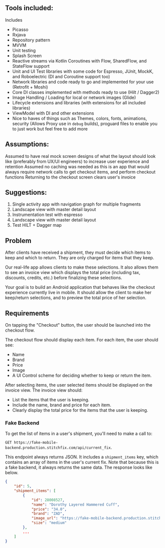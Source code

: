 ## Tools included:
Includes
* Picasso
* Rxjava
* Repository pattern
* MVVM
* Unit testing
* Splash Screen
*  Reactive streams via Kotlin Coroutines with Flow, SharedFlow, and StateFlow support
* Unit and UI Test libraries with some code for Espresso, JUnit, MockK, and Roboelectric (DI and Coroutine support too)
* Network libraries and code ready to go and implemented for your use (Retrofit + Moshi)
* Core DI classes implemented with methods ready to use (Hilt / Dagger2)
* Image Handling / Loading for local or network images (Glide)
* Lifecycle extensions and libraries (with extensions for all included libraries)
* ViewModel with DI and other extensions
* Nice to haves of things such as Themes, colors, fonts, animations, security (Allows Proxy use in `debug` builds), proguard files to enable you to just work but feel free to add more

## Assumptions:

Assumed to have real mock screen designs of what the layout should look like (preferably from UX/UI engineers) to increase user experience and retention
Assumed no caching was needed as this is an app that would always require network calls to get checkout items, and perform checkout functions
Returning to the checkout screen clears user's invoice

## Suggestions:
1. Single activity app with navigation graph for multiple fragments
2. Landscape view with master detail layout
3. Instrumentation test with espresso
4. Landscape view with master detail layout
5. Test HILT + Dagger map

## Problem

After clients have received a shipment, they must decide which items to keep and which to return. They are only charged for items that they keep.

Our real-life app allows clients to make these selections. It also allows them to see an invoice view which displays the total price (including tax, discounts, credits, etc.) before finalizing these selections.

Your goal is to build an Android application that behaves like the checkout experience currently live in mobile. It should allow the client to make her keep/return selections, and to preview the total price of her selection.

## Requirements
On tapping the "Checkout" button, the user should be launched into the checkout flow.

The checkout flow should display each item. For each item, the user should see:

* Name
* Brand
* Price
* Image
* A UI Control scheme for deciding whether to keep or return the item.

After selecting items, the user selected items should be displayed on the invoice view. The invoice view should:
* List the items that the user is keeping.
* Include the name, brand and price for each item.
* Clearly display the total price for the items that the user is keeping.

### Fake Backend
To get the list of items in a user's shipment, you'll need to make a call to:

`GET https://fake-mobile-backend.production.stitchfix.com/api/current_fix`.

This endpoint always returns JSON. It includes a `shipment_items` key, which contains an array of items in the user's current fix. Note that because this is a fake backend, it always returns the same data. The response looks like below.

```JSON
{
    "id": 5,
    "shipment_items": [
        {
            "id": 28008527,
            "name": "Dorothy Layered Hammered Cuff",
            "price": "34.0",
            "brand": "ZAD",
            "image_url": "https://fake-mobile-backend.production.stitchfix.com/image/hammered-cuff.jpg",
            "size": "medium"
        },
        ...
    ]
}
```














